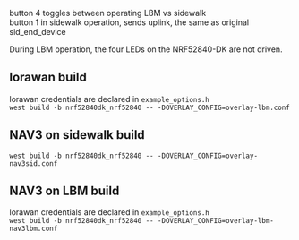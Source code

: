 button 4 toggles between operating LBM vs sidewalk  
button 1 in sidewalk operation, sends uplink, the same as original sid_end_device  

During LBM operation, the four LEDs on the NRF52840-DK are not driven.

## lorawan build
lorawan credentials are declared in ``example_options.h``  
``west build -b nrf52840dk_nrf52840 -- -DOVERLAY_CONFIG=overlay-lbm.conf``

## NAV3 on sidewalk build
``west build -b nrf52840dk_nrf52840 -- -DOVERLAY_CONFIG=overlay-nav3sid.conf``

## NAV3 on LBM build
lorawan credentials are declared in ``example_options.h``  
``west build -b nrf52840dk_nrf52840 -- -DOVERLAY_CONFIG=overlay-lbm-nav3lbm.conf``


